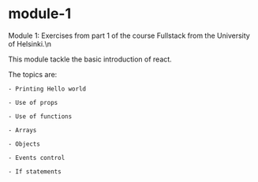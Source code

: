 # module-1
Module 1: Exercises from part 1 of the course Fullstack from the University of Helsinki.\n

This module tackle the basic introduction of react.


The topics are:

    - Printing Hello world
    
    - Use of props
    
    - Use of functions
    
    - Arrays
    
    - Objects
    
    - Events control
    
    - If statements
